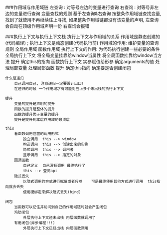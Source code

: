 ###作用域与作用域链
    左查询 : 对等号左边的变量进行查询
    右查询 : 对等号非左边的变量进行查询
    变量查找的规则
        基于左查询&右查询
        按整条作用域链查找变量,找到了就使用不再继续往上寻找,
        如果整条作用域链都没有该变量的声明,
                左查询会自动在顶级作用域声明一份
                右查询会报错      
                
###执行上下文与执行上下文栈
    执行上下文与作用域的关系
        作用域是静态创建的(代码编译)    ;  执行上下文是动态创建(代码执行前)
        作用域的作用: 维护变量的查询规则
            全局作用域
            函数作用域
        执行上下文的作用: 为代码执行创建一些必要的条件
            全局执行上下文
                将全局变量挂靠给window当属性
                将全局函数挂靠给window当方法
                提升
                确定this的指向
            函数执行上下文
                实参赋值给形参
                确定arguments的值
                处理局部变量
                处理局部函数
                提升
                确定this指向
                确定要是否创建闭包
                
    什么是递归
        自己调用自己, 注意递归一定要设计出口!
        在递归的时候 一个作用域才有可能对应上多个未出栈的执行上下文
        
    提升
        变量的提升是声明的提升
        函数的提升是整体的提升
        函数的提升优于变量的提升
        提升是提升到本层作用域的最顶层
        
    this
        看函数调用位置的调用形式
            独立调用  this --> window
            构造调用  this --> 创建出来的实例
            隐式调用  this --> 调用者
            显示调用  this --> 指定的对象
        回调函数
            自己定义  自己没有调用 最终执行了
            this --> 查阅api
        隐式丢失
            以隐式调用的方式进行赋值或者传参    可是最终使用其他方式进行调用  this指向就会丢失     
            使用硬绑定来解决隐式丢失(bind)
            
    闭包
        当函数可以记住并访问到自己的作用域链时就会产生闭包
        鸡肋闭包
            外层执行上下文还未出栈 内层函数就调用了
        有用闭包(异步编程!!!)
            外层执行上下文已经出栈 内层函数调用
        
        
        
        
        
        
        
        
        
        
        
        
        
        
        
